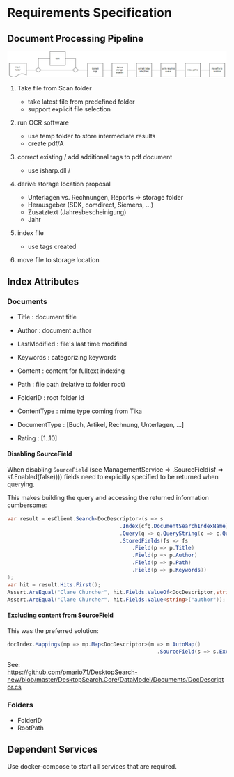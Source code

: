 # Requirements Specification

## Document Processing Pipeline

![Flow of operations](./Images/Flow_of_operations.png)

1. Take file from Scan folder
   * take latest file from predefined folder
   * support explicit file selection

1. run OCR software
   * use temp folder to store intermediate results
   * create pdf/A

1. correct existing / add additional tags to pdf document
   * use isharp.dll /

1. derive storage location proposal
   * Unterlagen vs. Rechnungen, Reports  => storage folder
   * Herausgeber (SDK, comdirect, Siemens, ...)
   * Zusatztext (Jahresbescheinigung)
   * Jahr

1. index file
   * use tags created

1. move file to storage location

## Index Attributes

### Documents

* Title : document title
* Author : document author
* LastModified : file's last time modified
* Keywords : categorizing keywords
* Content : content for fulltext indexing
* Path : file path (relative to folder root)
* FolderID : root folder id
* ContentType : mime type coming from Tika
* DocumentType : [Buch, Artikel, Rechnung, Unterlagen, ...]

* Rating : [1..10]

#### Disabling SourceField

When disabling `SourceField` (see ManagementService => .SourceField(sf => sf.Enabled(false)))) fields need to explicitly specified to be returned when querying.

This makes building the query and accessing the returned information cumbersome:

```c#
var result = esClient.Search<DocDescriptor>(s => s
                                    .Index(cfg.DocumentSearchIndexName)
                                    .Query(q => q.QueryString(c => c.Query("SQL")))
                                    .StoredFields(fs => fs
                                        .Field(p => p.Title)
                                        .Field(p => p.Author)
                                        .Field(p => p.Path)
                                        .Field(p => p.Keywords))
);
var hit = result.Hits.First();
Assert.AreEqual("Clare Churcher", hit.Fields.ValueOf<DocDescriptor,string>(t => t.Author));
Assert.AreEqual("Clare Churcher", hit.Fields.Value<string>("author"));
```

#### Excluding content from SourceField

This was the preferred solution:

```c#
docIndex.Mappings(mp => mp.Map<DocDescriptor>(m => m.AutoMap()
                                                .SourceField(s => s.Excludes(new[] { "content" }))));
```

See:\
<https://github.com/pmario71/DesktopSearch-new/blob/master/DesktopSearch.Core/DataModel/Documents/DocDescriptor.cs>

### Folders

* FolderID
* RootPath

## Dependent Services

Use docker-compose to start all services that are required.